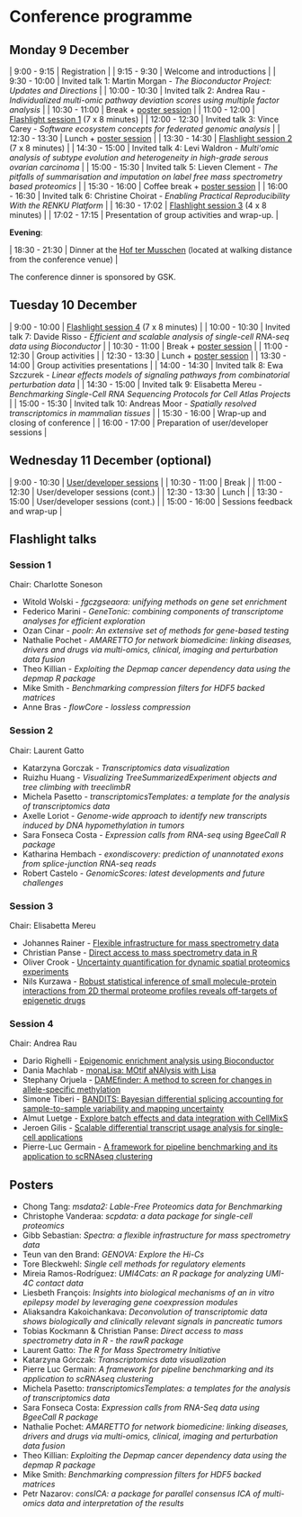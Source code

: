 # Conference programme

## Monday 9 December

| 9:00 - 9:15   | Registration                                                                                                                       |
| 9:15 - 9:30   | Welcome and introductions                                                                                                          |
| 9:30 - 10:00  | Invited talk 1: Martin Morgan - *The Bioconductor Project: Updates and Directions*                                                 |
| 10:00 - 10:30 | Invited talk 2: Andrea Rau - *Individualized multi-omic pathway deviation scores using multiple factor analysis*                   |
| 10:30 - 11:00 | Break + [poster session](#posters)                                                                                                 |
| 11:00 - 12:00 | [Flashlight session 1](#session-1) (7 x 8 minutes)                                                                                 |
| 12:00 - 12:30 | Invited talk 3: Vince Carey - *Software ecosystem concepts for federated genomic analysis*                                         |
| 12:30 - 13:30 | Lunch  + [poster session](#posters)                                                                                                |
| 13:30 - 14:30 | [Flashlight session 2](#session-2) (7 x 8 minutes)                                                                                 |
| 14:30 - 15:00 | Invited talk 4: Levi Waldron - *Multi'omic analysis of subtype evolution and heterogeneity in high-grade serous ovarian carcinoma* |
| 15:00 - 15:30 | Invited talk 5: Lieven Clement - *The pitfalls of summarisation and imputation on label free mass spectrometry based proteomics*   |
| 15:30 - 16:00 | Coffee break + [poster session](#posters)                                                                                          |
| 16:00 - 16:30 | Invited talk 6: Christine Choirat - *Enabling Practical Reproducibility With the RENKU Platform*                                   |
| 16:30 - 17:02 | [Flashlight session 3](#session-3) (4 x 8 minutes)                                                                                 |
| 17:02 - 17:15 | Presentation of group activities and wrap-up.                                                                                      |

**Evening**:

| 18:30 - 21:30 | Dinner at the [Hof ter Musschen](https://www.hoftermusschen.be/en/) (located at walking distance from the conference venue) |

The conference dinner is sponsored by GSK.


## Tuesday 10 December

| 9:00 - 10:00  | [Flashlight session 4](#session-4) (7 x 8 minutes)                                                                |
| 10:00 - 10:30 | Invited talk 7: Davide Risso - *Efficient and scalable analysis of single-cell RNA-seq data using Bioconductor*   |
| 10:30 - 11:00 | Break + [poster session](#posters)                                                                                |
| 11:00 - 12:30 | Group activities                                                                                                  |
| 12:30 - 13:30 | Lunch + [poster session](#posters)                                                                                |
| 13:30 - 14:00 | Group activities presentations                                                                                    |
| 14:00 - 14:30 | Invited talk 8: Ewa Szczurek - *Linear effects models of signaling pathways from combinatorial perturbation data* |
| 14:30 - 15:00 | Invited talk 9: Elisabetta Mereu - *Benchmarking Single-Cell RNA Sequencing Protocols for Cell Atlas Projects*    |
| 15:00 - 15:30 | Invited talk 10: Andreas Moor - *Spatially resolved transcriptomics in mammalian tissues*                         |
| 15:30 - 16:00 | Wrap-up and closing of conference                                                                                 |
| 16:00 - 17:00 | Preparation of user/developer sessions                                                                            |

## Wednesday 11 December (optional)

| 9:00 - 10:30  | [User/developer sessions](https://github.com/bioconductor/eurobioc2019/issues) |
| 10:30 - 11:00 | Break                                                                          |
| 11:00 - 12:30 | User/developer sessions (cont.)                                                |
| 12:30 - 13:30 | Lunch                                                                          |
| 13:30 - 15:00 | User/developer sessions (cont.)                                                |
| 15:00 - 16:00 | Sessions feedback and wrap-up                                                  |

## Flashlight talks

### Session 1

Chair: Charlotte Soneson

* Witold Wolski - *fgczgseaora: unifying methods on gene set enrichment*
* Federico Marini - *GeneTonic: combining components of transcriptome analyses for efficient exploration*
* Ozan Cinar - *poolr: An extensive set of methods for gene-based testing*
* Nathalie Pochet - *AMARETTO for network biomedicine: linking diseases, drivers and drugs via multi-omics, clinical, imaging and perturbation data fusion*
* Theo Killian - *Exploiting the Depmap cancer dependency data using the depmap R package*
* Mike Smith - *Benchmarking compression filters for HDF5 backed matrices*
* Anne Bras - *flowCore - lossless compression*

### Session 2

Chair: Laurent Gatto

* Katarzyna Gorczak - *Transcriptomics data visualization*
* Ruizhu Huang - *Visualizing TreeSummarizedExperiment objects and tree climbing with treeclimbR*
* Michela Pasetto - *transcriptomicsTemplates: a template for the analysis of transcriptomics data*
* Axelle Loriot - *Genome-wide approach to identify new transcripts induced by DNA hypomethylation in tumors*
* Sara Fonseca Costa - *Expression calls from RNA-seq using BgeeCall R package*
* Katharina Hembach - *exondiscovery: prediction of unannotated exons from splice-junction RNA-seq reads*
* Robert Castelo - *GenomicScores: latest developments and future challenges*

### Session 3

Chair: Elisabetta Mereu

* Johannes Rainer - [Flexible infrastructure for mass spectrometry data](./slides/Flashlight3/Spectra.html)
* Christian Panse - [Direct access to mass spectrometry data in R](Session3-ChristianPanse-DirectAccess-rawR_EuroBioc2019_Brussels_bb4e.pdf)
* Oliver Crook - [Uncertainty quantification for dynamic spatial proteomics experiments](./slides/Flashlight3/OliverCrook_bioc2019.pdf)
* Nils Kurzawa - [Robust statistical inference of small molecule-protein interactions from 2D thermal proteome profiles reveals off-targets of epigenetic drugs](./slides/Flashlight3/20191209_nils_kurzawa_tpp2d.pdf)

### Session 4

Chair: Andrea Rau

* Dario Righelli - [Epigenomic enrichment analysis using Bioconductor](./slides/Flashlight4/Righelli_Bioc2019.pdf)
* Dania Machlab - [monaLisa: MOtif aNAlysis with Lisa](./slides/Flashlight4/monaLisa_daniaMachlab.pdf)
* Stephany Orjuela - [DAMEfinder: A method to screen for changes in allele-specific methylation](./slides/Flashlight4/StephanyOrjuela_DAMEfinder.pdf)
* Simone Tiberi - [BANDITS: Bayesian differential splicing accounting for sample-to-sample variability and mapping uncertainty](./slides/Flashlight4/Tiberi-Robinson_BANDITS.pdf)
* Almut Luetge - [Explore batch effects and data integration with CellMixS](./slides/Flashlight4/CellMixS.pdf)
* Jeroen Gilis - [Scalable differential transcript usage analysis for single-cell applications](./slides/Flashlight4/bioc_Jeroen_Gilis.pdf)
* Pierre-Luc Germain - [A framework for pipeline benchmarking and its application to scRNAseq clustering](./slides/Flashlight4/PierreLucGermain_pipeComp.pdf)

## Posters

- Chong Tang: *msdata2: Lable-Free Proteomics data for Benchmarking*
- Christophe Vanderaa: *scpdata: a data package for single-cell proteomics*
- Gibb Sebastian: *Spectra: a flexible infrastructure for mass spectrometry data*
- Teun van den Brand: *GENOVA: Explore the Hi-Cs*
- Tore Bleckwehl: *Single cell methods for regulatory elements*
- Mireia Ramos-Rodríguez: *UMI4Cats: an R package for analyzing UMI-4C
  contact data*
- Liesbeth François: *Insights into biological mechanisms of an in
  vitro epilepsy model by leveraging gene coexpression modules*
- Aliaksandra Kakoichankava: *Deconvolution of transcriptomic data
  shows biologically and clinically relevant signals in pancreatic
  tumors*
- Tobias Kockmann & Christian Panse: *Direct access to mass spectrometry data in R - the rawR package*
- Laurent Gatto: *The R for Mass Spectrometry Initiative*
- Katarzyna Górczak: *Transcriptomics data visualization*
- Pierre Luc Germain: *A framework for pipeline benchmarking and its
  application to scRNAseq clustering*
- Michela Pasetto: *transcriptomicsTemplates: a templates for the
  analysis of transcriptomics data*
- Sara Fonseca Costa: *Expression calls from RNA-Seq data using
  BgeeCall R package*
- Nathalie Pochet: *AMARETTO for network biomedicine: linking
  diseases, drivers and drugs via multi-omics, clinical, imaging and
  perturbation data fusion*
- Theo Killian: *Exploiting the Depmap cancer dependency data using
  the depmap R package*
- Mike Smith: *Benchmarking compression filters for HDF5 backed
  matrices*
- Petr Nazarov: *consICA: a package for parallel consensus ICA of
  multi-omics data and interpretation of the results*

